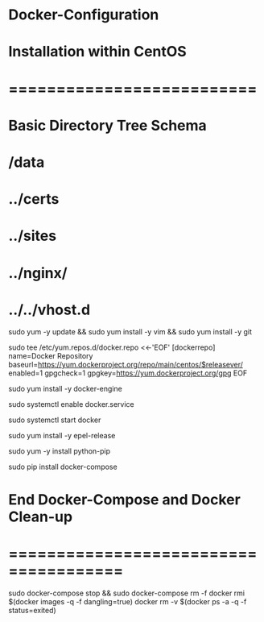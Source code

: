 # Docker-Configuration
# Installation within CentOS
# ==========================
# Basic Directory Tree Schema 
# /data
# ../certs
# ../sites
# ../nginx/
# ../../vhost.d

sudo yum -y update && sudo yum install -y vim && sudo yum install -y git

sudo tee /etc/yum.repos.d/docker.repo <<-'EOF'
[dockerrepo]
name=Docker Repository
baseurl=https://yum.dockerproject.org/repo/main/centos/$releasever/
enabled=1
gpgcheck=1
gpgkey=https://yum.dockerproject.org/gpg
EOF

sudo yum install -y docker-engine

sudo systemctl enable docker.service

sudo systemctl start docker

sudo yum install -y epel-release

sudo yum -y install python-pip

sudo pip install docker-compose


# End Docker-Compose and Docker Clean-up
# ======================================
sudo docker-compose stop && sudo docker-compose rm -f
docker rmi $(docker images -q -f dangling=true)
docker rm -v $(docker ps -a -q -f status=exited)
